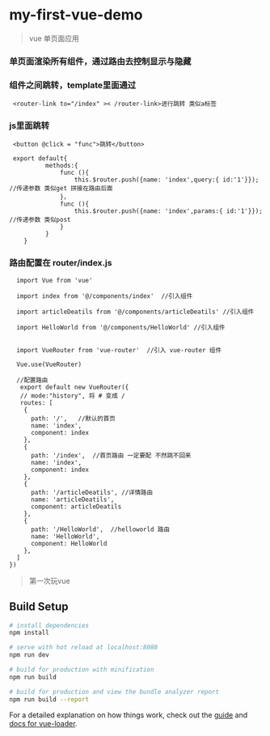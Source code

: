 # my-first-vue-demo

> vue 单页面应用
### 单页面渲染所有组件，通过路由去控制显示与隐藏
### 组件之间跳转，template里面通过

     <router-link to="/index" >< /router-link>进行跳转 类似a标签
        
### js里面跳转 

     <button @click = "func">跳转</button>
     
     export default{
              methods:{
                  func (){
                      this.$router.push({name: 'index',query:{ id:'1'}});   //传递参数 类似get 拼接在路由后面
                  }，
                  func (){
                      this.$router.push({name: 'index',params:{ id:'1'}});   //传递参数 类似post
                  }
              }
        }

### 路由配置在 router/index.js

      import Vue from 'vue'

      import index from '@/components/index'  //引入组件

      import articleDeatils from '@/components/articleDeatils' //引入组件

      import HelloWorld from '@/components/HelloWorld' //引入组件


      import VueRouter from 'vue-router'  //引入 vue-router 组件

      Vue.use(VueRouter)

      //配置路由
       export default new VueRouter({
       // mode:"history", 将 # 变成 /
       routes: [
        {
          path: '/',   //默认的首页
          name: 'index',
          component: index
        },
        {
          path: '/index',  //首页路由 一定要配 不然跳不回来
          name: 'index',
          component: index
        },
        {
          path: '/articleDeatils', //详情路由
          name: 'articleDeatils',
          component: articleDeatils
        },
        {
          path: '/HelloWorld',  //helloworld 路由
          name: 'HelloWorld',
          component: HelloWorld
        },
      ]
    })


> 第一次玩vue

## Build Setup

``` bash
# install dependencies
npm install

# serve with hot reload at localhost:8080
npm run dev

# build for production with minification
npm run build

# build for production and view the bundle analyzer report
npm run build --report
```

For a detailed explanation on how things work, check out the [guide](http://vuejs-templates.github.io/webpack/) and [docs for vue-loader](http://vuejs.github.io/vue-loader).
